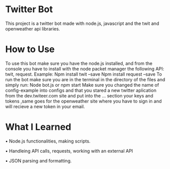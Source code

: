 # Twitter Bot

This project is a twitter bot made with node.js, javascript and the twit and openweather api libraries.

# How to Use

To use this bot make sure you have the node.js installed, and from the console you have to install with the node packet manager the following API: twit, request.
Example:
Npm install twit –save
Npm install request –save 
To run the bot make sure you are in the terminal in the directory of the files and simply run:
Node bot.js  or  npm start
Make sure you changed the name of config-example into configs and that you stared a new twitter aplication from the dev.twiteer.com site and put into the ... section your keys and tokens ,same goes for the openweather site where you have to sign in and will recieve a new token in your email.

# What I Learned

•	Node.js functionalities, making scripts.

•	Handleing API calls, requests, working with an external API

•	JSON parsing and formatting.

